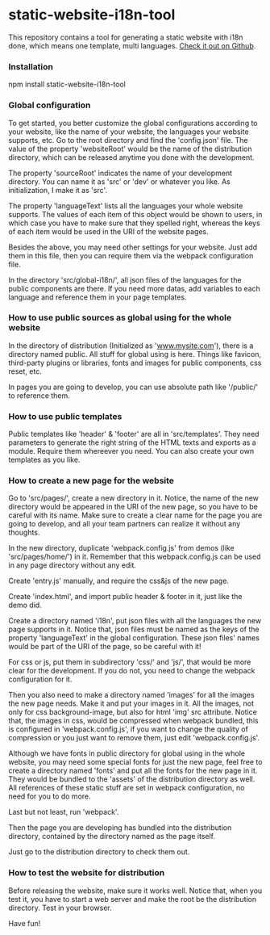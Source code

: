 static-website-i18n-tool
=========================

This repository contains a tool for generating a static website with i18n done, which means one template, multi languages. [Check it out on Github](https://github.com/AlexandraWang2-0/static-website-i18n-tool.git).

### Installation
npm install static-website-i18n-tool

### Global configuration

To get started, you better customize the global configurations according to your website, like the name of your website, the languages your website supports, etc. Go to the root directory and find the 'config.json' file. The value of the property 'websiteRoot' would be the name of the distribution directory, which can be released anytime you done with the development.

The property 'sourceRoot' indicates the name of your development directory. You can name it as 'src' or 'dev' or whatever you like. As initialization, I make it as 'src'.

The property 'languageText' lists all the languages your whole website supports. The values of each item of this object would be shown to users, in which case you have to make sure that they spelled right, whereas the keys of each item would be used in the URI of the website pages.

Besides the above, you may need other settings for your website. Just add them in this file, then you can require them via the webpack configuration file.

In the directory 'src/global-i18n/', all json files of the languages for the public components are there. If you need more datas, add variables to each language and reference them in your page templates.

### How to use public sources as global using for the whole website

In the directory of distribution (Initialized as 'www.mysite.com'), there is a directory named public. All stuff for global using is here. Things like favicon, third-party plugins or libraries, fonts and images for public components, css reset, etc.

In pages you are going to develop, you can use absolute path like '/public/' to reference them.

### How to use public templates

Public templates like 'header' & 'footer' are all in 'src/templates'. They need parameters to generate the right string of the HTML texts and exports as a module. Require them whereever you need. You can also create your own templates as you like.

### How to create a new page for the website

Go to 'src/pages/', create a new directory in it. Notice, the name of the new directory would be appeared in the URI of the new page, so you have to be careful with its name. Make sure to create a clear name for the page you are going to develop, and all your team partners can realize it without any thoughts.

In the new directory, duplicate 'webpack.config.js' from demos (like 'src/pages/home/') in it. Remember that this webpack.config.js can be used in any page directory without any edit.

Create 'entry.js' manually, and require the css&js of the new page.

Create 'index.html', and import public header & footer in it, just like the demo did.

Create a directory named 'i18n', put json files with all the languages the new page supports in it. Notice that, json files must be named as the keys of the property 'languageText' in the global configuration. These json files' names would be part of the URI of the page, so be careful with it!

For css or js, put them in subdirectory 'css/' and 'js/', that would be more clear for the development. If you do not, you need to change the webpack configuration for it.

Then you also need to make a directory named 'images' for all the images the new page needs. Make it and put your images in it. All the images, not only for css background-image, but also for html 'img' src attribute. Notice that, the images in css, would be compressed when webpack bundled, this is configured in 'webpack.config.js', if you want to change the quality of compression or you just want to remove them, just edit 'webpack.config.js'.

Although we have fonts in public directory for global using in the whole website, you may need some special fonts for just the new page, feel free to create a directory named 'fonts' and put all the fonts for the new page in it. They would be bundled to the 'assets' of the distribution directory as well. All references of these static stuff are set in webpack configuration, no need for you to do more.

Last but not least, run 'webpack'.

Then the page you are developing has bundled into the distribution directory, contained by the directory named as the page itself.

Just go to the distribution directory to check them out.

### How to test the website for distribution

Before releasing the website, make sure it works well. Notice that, when you test it, you have to start a web server and make the root be the distribution directory. Test in your browser.


Have fun!
